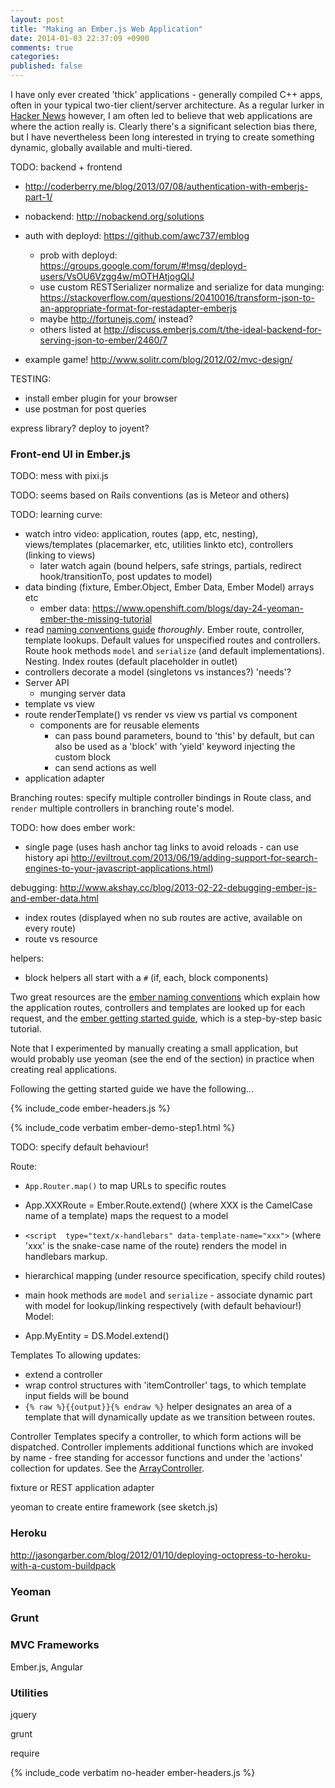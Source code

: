 ```yaml
---
layout: post
title: "Making an Ember.js Web Application"
date: 2014-01-03 22:37:09 +0900
comments: true
categories: 
published: false
---
```


I have only ever created 'thick' applications - generally compiled C++ apps, often in your typical two-tier client/server architecture. As a regular lurker in [Hacker News](http://ycombinator.com) however, I am often led to believe that web applications are where the action really is. Clearly there's a significant selection bias there, but I have nevertheless been long interested in trying to create something dynamic, globally available and multi-tiered.

TODO: backend + frontend

- http://coderberry.me/blog/2013/07/08/authentication-with-emberjs-part-1/
- nobackend: http://nobackend.org/solutions
- auth with deployd: https://github.com/awc737/emblog
  - prob with deployd: https://groups.google.com/forum/#!msg/deployd-users/VsOU6Vzgg4w/mOTHAtjogQIJ
  - use custom RESTSerializer normalize and serialize for data munging: https://stackoverflow.com/questions/20410016/transform-json-to-an-appropriate-format-for-restadapter-emberjs
  - maybe http://fortunejs.com/ instead?
  - others listed at http://discuss.emberjs.com/t/the-ideal-backend-for-serving-json-to-ember/2460/7

- example game! http://www.solitr.com/blog/2012/02/mvc-design/

TESTING: 
 - install ember plugin for your browser
 - use postman for post queries

express library?
deploy to joyent?

### Front-end UI in Ember.js

TODO: mess with pixi.js

TODO: seems based on Rails conventions (as is Meteor and others)

TODO: learning curve:

- watch intro video: application, routes (app, etc, nesting), views/templates (placemarker, etc, utilities linkto etc), controllers (linking to views)
   - later watch again (bound helpers, safe strings, partials, redirect hook/transitionTo, post updates to model)
- data binding (fixture, Ember.Object, Ember Data, Ember Model) arrays etc
   - ember data: https://www.openshift.com/blogs/day-24-yeoman-ember-the-missing-tutorial
- read [naming conventions guide](http://emberjs.com/guides/concepts/naming-conventions/) _thoroughly_. Ember route, controller, template lookups. Default values for unspecified routes and controllers. Route hook methods `model` and `serialize` (and default implementations). Nesting. Index routes (default placeholder in outlet)
- controllers decorate a model (singletons vs instances?) 'needs'?
- Server API
   - munging server data
- template vs view
- route renderTemplate() vs render vs view vs partial vs component
  - components are for reusable elements
     - can pass bound parameters, bound to 'this' by default, but can also be used as a 'block' with 'yield' keyword injecting the custom block
     - can send actions as well
- application adapter

Branching routes: specify multiple controller bindings in Route class, and `render` multiple controllers in branching route's model.

TODO: how does ember work:

- single page (uses hash anchor tag links to avoid reloads - can use history api http://eviltrout.com/2013/06/19/adding-support-for-search-engines-to-your-javascript-applications.html)

debugging:
http://www.akshay.cc/blog/2013-02-22-debugging-ember-js-and-ember-data.html

- index routes (displayed when no sub routes are active, available on every route)
- route vs resource

helpers:
 - block helpers all start with a `#` (if, each, block components)

Two great resources are the [ember naming conventions](http://emberjs.com/guides/concepts/naming-conventions/) which explain how the application routes, controllers and templates are looked up for each request, and the [ember getting started guide](started/adding-a-route-and-template/), which is a step-by-step basic tutorial.

Note that I experimented by manually creating a small application, but would probably use yeoman (see the end of the section) in practice when creating real applications. 

Following the getting started guide we have the following...

{% include_code ember-headers.js %}

{% include_code verbatim ember-demo-step1.html %}

TODO: specify default behaviour!

Route: 

- `App.Router.map()` to map URLs to specific routes
- App.XXXRoute = Ember.Route.extend() (where XXX is the CamelCase name of a template) maps the request to a model
- `<script  type="text/x-handlebars" data-template-name="xxx">` (where 'xxx' is the snake-case name of the route) renders the model in handlebars markup.
- hierarchical mapping (under resource specification, specify child routes)
- main hook methods are `model` and `serialize` - associate dynamic part with model for lookup/linking respectively (with default behaviour!)
Model:

- App.MyEntity = DS.Model.extend()

Templates
To allowing updates:

- extend a controller
- wrap control structures with 'itemController' tags, to which template input fields will be bound
- `{% raw %}{{output}}{% endraw %}` helper designates an area of a template that will dynamically update as we transition between routes.

Controller
Templates specify a controller, to which form actions will be dispatched. Controller implements additional functions which are invoked by name - free standing for accessor functions and under the 'actions' collection for updates. See the [ArrayController](http://emberjs.com/api/classes/Ember.ArrayController.html#method_filterProperty).

fixture or REST application adapter

yeoman to create entire framework (see sketch.js)

### Heroku
http://jasongarber.com/blog/2012/01/10/deploying-octopress-to-heroku-with-a-custom-buildpack

### Yeoman

### Grunt

### MVC Frameworks

Ember.js, Angular

### Utilities

jquery

grunt

require

{% include_code verbatim no-header ember-headers.js %}

